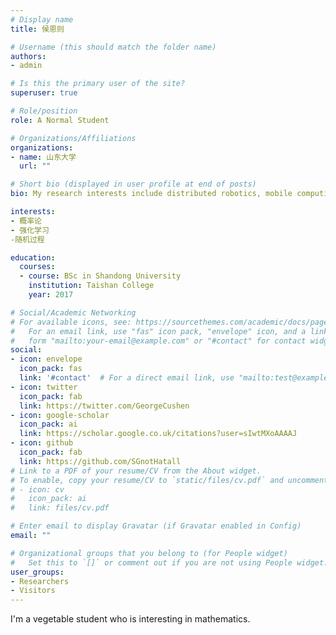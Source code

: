```yaml
---
# Display name
title: 侯恩则

# Username (this should match the folder name)
authors:
- admin

# Is this the primary user of the site?
superuser: true

# Role/position
role: A Normal Student

# Organizations/Affiliations
organizations:
- name: 山东大学
  url: ""

# Short bio (displayed in user profile at end of posts)
bio: My research interests include distributed robotics, mobile computing and programmable matter.

interests:
- 概率论
- 强化学习
-随机过程

education:
  courses:
  - course: BSc in Shandong University
    institution: Taishan College
    year: 2017

# Social/Academic Networking
# For available icons, see: https://sourcethemes.com/academic/docs/page-builder/#icons
#   For an email link, use "fas" icon pack, "envelope" icon, and a link in the
#   form "mailto:your-email@example.com" or "#contact" for contact widget.
social:
- icon: envelope
  icon_pack: fas
  link: '#contact'  # For a direct email link, use "mailto:test@example.org".
- icon: twitter
  icon_pack: fab
  link: https://twitter.com/GeorgeCushen
- icon: google-scholar
  icon_pack: ai
  link: https://scholar.google.co.uk/citations?user=sIwtMXoAAAAJ
- icon: github
  icon_pack: fab
  link: https://github.com/SGnotHatall
# Link to a PDF of your resume/CV from the About widget.
# To enable, copy your resume/CV to `static/files/cv.pdf` and uncomment the lines below.
# - icon: cv
#   icon_pack: ai
#   link: files/cv.pdf

# Enter email to display Gravatar (if Gravatar enabled in Config)
email: ""

# Organizational groups that you belong to (for People widget)
#   Set this to `[]` or comment out if you are not using People widget.
user_groups:
- Researchers
- Visitors
---
```


I'm a vegetable student who is interesting in mathematics.
